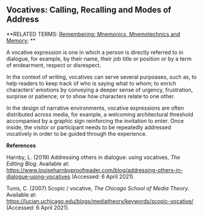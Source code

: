 ## Vocatives: Calling, Recalling and Modes of Address

**RELATED TERMS: [Remembering: Mnemonics, Mnemotechnics and Memory](https://github.com/narrative-environments/CourseCompendium/blob/main/Remembering.md); **

A vocative expression is one in which a person is directly referred to in dialogue, for example, by their name, their job title or position or by a term of endearment, respect or disrespect.

In the context of writing, vocatives can serve several purpoases, such as, to help readers to keep track of who is saying what to whom; to enrich characters’ emotions by conveying a deeper sense of urgency, frustration, surprise or patience; or to show how characters relate to one other.

In the design of narrative environments, vocative expressions are often distributed across media, for example, a welcoming architectural threshold accompanied by a graphic sign reinforcing the invitation to enter. Once inside, the visitor or participant needs to be repeatedly addressed vocatively in order to be guided through the experience.

**References**

Harnby, L. (2019) Addressing others in dialogue: using vocatives, _The Editing Blog_. Available at: https://www.louiseharnbyproofreader.com/blog/addressing-others-in-dialogue-using-vocatives (Accessed: 6 April 2021).

Tunis, C. (2007) Scopic / vocative, _The Chicago School of Media Theory_. Available at: https://lucian.uchicago.edu/blogs/mediatheory/keywords/scopic-vocative/ (Accessed: 6 April 2021).
